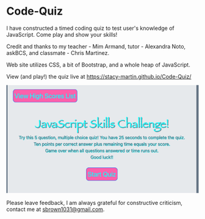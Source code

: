# Code-Quiz

I have constructed a timed coding quiz to test user's knowledge of JavaScript. Come play and show your skills!

Credit and thanks to my teacher - Mim Armand, tutor - Alexandra Noto, askBCS, and classmate - Chris Martinez.

Web site utilizes CSS, a bit of Bootstrap, and a whole heap of JavaScript. 

View (and play!) the quiz live at https://stacy-martin.github.io/Code-Quiz/

![](https://raw.githubusercontent.com/Stacy-Martin/Code-Quiz/main/assets/Images%20/Screen%20Shot%202021-03-04%20at%202.41.27%20AM.png)

Please leave feedback, I am always grateful for constructive criticism, contact me at sbrown1031@gmail.com.
